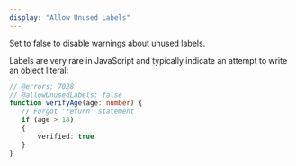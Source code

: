 ```yaml
---
display: "Allow Unused Labels"
---
```


Set to false to disable warnings about unused labels.

Labels are very rare in JavaScript and typically indicate an attempt to write an object literal:

```ts twoslash
// @errors: 7028
// @allowUnusedLabels: false
function verifyAge(age: number) {
   // Forgot 'return' statement
   if (age > 18)
   {
       verified: true
   }
}
```
